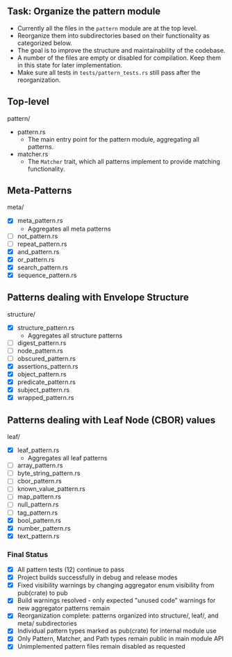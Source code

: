 ## Task: Organize the pattern module

- Currently all the files in the `pattern` module are at the top level.
- Reorganize them into subdirectories based on their functionality as categorized below.
- The goal is to improve the structure and maintainability of the codebase.
- A number of the files are empty or disabled for compilation. Keep them in this state for later implementation.
- Make sure all tests in `tests/pattern_tests.rs` still pass after the reorganization.

## Top-level

pattern/

- pattern.rs
  - The main entry point for the pattern module, aggregating all patterns.
- matcher.rs
  - The `Matcher` trait, which all patterns implement to provide matching functionality.

## Meta-Patterns

meta/

- [x] meta_pattern.rs
  - Aggregates all meta patterns
- [ ] not_pattern.rs
- [ ] repeat_pattern.rs
- [x] and_pattern.rs
- [x] or_pattern.rs
- [x] search_pattern.rs
- [x] sequence_pattern.rs

## Patterns dealing with Envelope Structure

structure/

- [x] structure_pattern.rs
  - Aggregates all structure patterns
- [ ] digest_pattern.rs
- [ ] node_pattern.rs
- [ ] obscured_pattern.rs
- [x] assertions_pattern.rs
- [x] object_pattern.rs
- [x] predicate_pattern.rs
- [x] subject_pattern.rs
- [x] wrapped_pattern.rs

## Patterns dealing with Leaf Node (CBOR) values

leaf/

- [x] leaf_pattern.rs
  - Aggregates all leaf patterns
- [ ] array_pattern.rs
- [ ] byte_string_pattern.rs
- [ ] cbor_pattern.rs
- [ ] known_value_pattern.rs
- [ ] map_pattern.rs
- [ ] null_pattern.rs
- [ ] tag_pattern.rs
- [x] bool_pattern.rs
- [x] number_pattern.rs
- [x] text_pattern.rs

### Final Status

- [x] All pattern tests (12) continue to pass
- [x] Project builds successfully in debug and release modes
- [x] Fixed visibility warnings by changing aggregator enum visibility from pub(crate) to pub
- [x] Build warnings resolved - only expected "unused code" warnings for new aggregator patterns remain
- [x] Reorganization complete: patterns organized into structure/, leaf/, and meta/ subdirectories
- [x] Individual pattern types marked as pub(crate) for internal module use
- [x] Only Pattern, Matcher, and Path types remain public in main module API
- [x] Unimplemented pattern files remain disabled as requested
